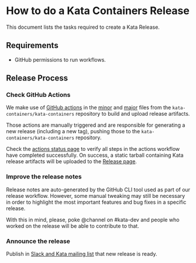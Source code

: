 # How to do a Kata Containers Release
This document lists the tasks required to create a Kata Release.

## Requirements

- GitHub permissions to run workflows.

## Release Process

### Check GitHub Actions

We make use of [GitHub actions](https://github.com/features/actions) in the
[minor](https://github.com/kata-containers/kata-containers/actions/workflows/release-minor.yaml)
and
[major](https://github.com/kata-containers/kata-containers/actions/workflows/release-major.yaml)
files from the
`kata-containers/kata-containers` repository to build and upload release
artifacts.

Those actions are manually triggered and are responsible for generating a new
release (including a new tag), pushing those to the
`kata-containers/kata-containers` repository.

Check the [actions status
page](https://github.com/kata-containers/kata-containers/actions) to verify all
steps in the actions workflow have completed successfully. On success, a static
tarball containing Kata release artifacts will be uploaded to the [Release
page](https://github.com/kata-containers/kata-containers/releases).

### Improve the release notes

Release notes are auto-generated by the GitHub CLI tool used as part of our
release workflow.  However, some manual tweaking may still be necessary in
order to highlight the most important features and bug fixes in a specific
release.

With this in mind, please, poke @channel on #kata-dev and people who worked on
the release will be able to contribute to that.

### Announce the release

Publish in [Slack and Kata mailing
list](https://github.com/kata-containers/community#join-us) that new release is
ready.
